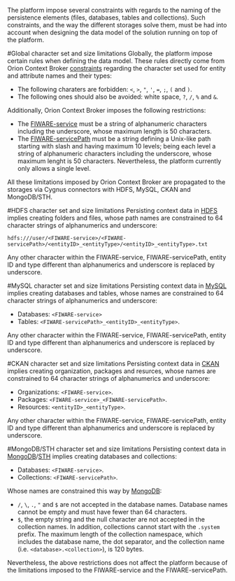 The platform impose several constraints with regards to the naming of the persistence elements (files, databases, tables and collections). Such constraints, and the way the different storages solve them, must be had into account when designing the data model of the solution running on top of the platform.

#Global character set and size limitations
Globally, the platform impose certain rules when defining the data model. These rules directly come from Orion Context Broker [constraints]((http://fiware-orion.readthedocs.io/en/2.2.0/user/forbidden_characters/index.html)) regarding the character set used for entity and attribute names and their types:

* The following charaters are forbidden: `<`, `>`, `"`, `'`, `=`, `;`, `(` and `)`.
* The following ones should also be avoided: white space, `?`, `/`, `%` and `&`.

Additionally, Orion Context Broker imposes the following restrictions:

* The [FIWARE-service](http://fiware-orion.readthedocs.io/en/2.2.0/user/multitenancy/index.html) must be a string of alphanumeric characters including the underscore, whose maximum length is 50 characters.
* The [FIWARE-servicePath](http://fiware-orion.readthedocs.io/en/2.2.0/user/service_path/index.html) must be a string defining a Unix-like path starting with slash and having maximum 10 levels; being each level a string of alphanumeric characters including the underscore, whose maximum lenght is 50 characters. Nevertheless, the platform currently only allows a single level.

All these limitations imposed by Orion Context Broker are propagated to the storages via Cygnus connectors with HDFS, MySQL, CKAN and MongoDB/STH.

#HDFS character set and size limitations
Persisting context data in [HDFS](http://fiware-cygnus.readthedocs.io/en/1.15.0/cygnus-ngsi/flume_extensions_catalogue/ngsi_hdfs_sink/index.html) implies creating folders and files, whose path names are constrained to 64 character strings of alphanumerics and underscore:

    hdfs:///user/<FIWARE-service>/<FIWARE-servicePath>/<entityID>_<entityType>/<entityID>_<entityType>.txt

Any other character within the FIWARE-service, FIWARE-servicePath, entity ID and type different than alphanumerics and underscore is replaced by underscore.

#MySQL character set and size limitations
Persisting context data in [MySQL](http://fiware-cygnus.readthedocs.io/en/1.15.0/cygnus-ngsi/flume_extensions_catalogue/ngsi_mysql_sink/index.html) implies creating databases and tables, whose names are constrained to 64 character strings of alphanumerics and underscore:

* Databases: `<FIWARE-service>`
* Tables: `<FIWARE-servicePath>_<entityID>_<entityType>`.

Any other character within the FIWARE-service, FIWARE-servicePath, entity ID and type different than alphanumerics and underscore is replaced by underscore.

#CKAN character set and size limitations
Persisting context data in [CKAN](http://fiware-cygnus.readthedocs.io/en/1.15.0/cygnus-ngsi/flume_extensions_catalogue/ngsi_ckan_sink/index.html) implies creating organization, packages and resurces, whose names are constrained to 64 character strings of alphanumerics and underscore:

* Organizations: `<FIWARE-service>`.
* Packages: `<FIWARE-service>_<FIWARE-servicePath>`.
* Resources: `<entityID>_<entityType>`.

Any other character within the FIWARE-service, FIWARE-servicePath, entity ID and type different than alphanumerics and underscore is replaced by underscore.

#MongoDB/STH character set and size limitations
Persisting context data in [MongoDB](http://fiware-cygnus.readthedocs.io/en/master/cygnus-ngsi/flume_extensions_catalogue/ngsi_mongo_sink/index.html)/[STH](http://fiware-cygnus.readthedocs.io/en/1.15.0/cygnus-ngsi/flume_extensions_catalogue/ngsi_sth_sink/index.html) implies creating databases and collections:

* Databases: `<FIWARE-service>`.
* Collections: `<FIWARE-servicePath>`.

Whose names are constrained this way by [MongoDB](https://docs.mongodb.com/manual/reference/limits/#naming-restrictions):

* `/`, `\`, `.`, `"` and `$` are not accepted in the database names. Database names cannot be empty and must have fewer than 64 characters.
* `$`, the empty string and the null character are not accepted in the collection names. In addition, collections cannot start with the `.system` prefix. The maximum length of the collection namespace, which includes the database name, the dot separator, and the collection name (i.e. `<database>.<collection>`), is 120 bytes.

Nevertheless, the above restrictions does not affect the platform because of the limitations imposed to the FIWARE-service and the FIWARE-servicePath.

